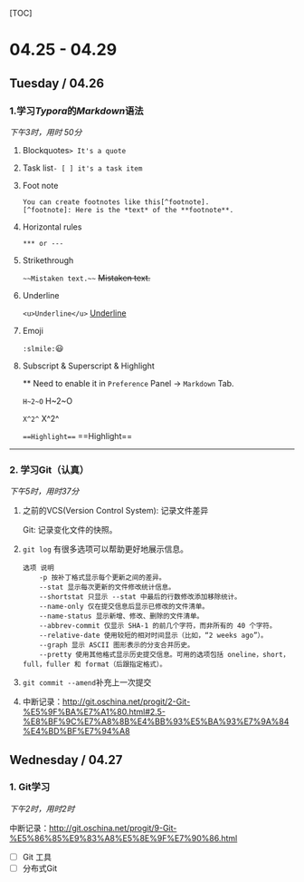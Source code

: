 [TOC]

# 04.25 - 04.29

## Tuesday / 04.26

### 1.学习*Typora*的*Markdown*语法

*下午3时，用时 50分*

1. Blockquotes`> It's a quote`

2. Task list`- [ ] it's a task item`

3. Foot note

   ```
   You can create footnotes like this[^footnote].
   [^footnote]: Here is the *text* of the **footnote**.
   ```

4. Horizontal rules

   `*** or --- ` 

5. Strikethrough

   `~~Mistaken text.~~` ~~Mistaken text.~~

6. Underline

   `<u>Underline</u>`  <u>Underline</u>

7. Emoji

   `:slmile:`:smiley:

8. Subscript & Superscript & Highlight

   ** Need to enable it in `Preference` Panel -> `Markdown` Tab.

   `H~2~O` H~2~O

   `X^2^` X^2^

   `==Highlight==` ==Highlight==


---

### 2. 学习Git（认真）

*下午5时，用时37分*

1. 之前的VCS(Version Control System): 记录文件差异

   Git: 记录变化文件的快照。

2. `git log` 有很多选项可以帮助更好地展示信息。

   ```
   选项 说明
       -p 按补丁格式显示每个更新之间的差异。
       --stat 显示每次更新的文件修改统计信息。
       --shortstat 只显示 --stat 中最后的行数修改添加移除统计。
       --name-only 仅在提交信息后显示已修改的文件清单。
       --name-status 显示新增、修改、删除的文件清单。
       --abbrev-commit 仅显示 SHA-1 的前几个字符，而非所有的 40 个字符。
       --relative-date 使用较短的相对时间显示（比如，“2 weeks ago”）。
       --graph 显示 ASCII 图形表示的分支合并历史。
       --pretty 使用其他格式显示历史提交信息。可用的选项包括 oneline，short，full，fuller 和 format（后跟指定格式）。
   ```

3. `git commit --amend`补充上一次提交

4. 中断记录：http://git.oschina.net/progit/2-Git-%E5%9F%BA%E7%A1%80.html#2.5-%E8%BF%9C%E7%A8%8B%E4%BB%93%E5%BA%93%E7%9A%84%E4%BD%BF%E7%94%A8


## Wednesday / 04.27

### 1. Git学习

*下午2时，用时2时*

中断记录：http://git.oschina.net/progit/9-Git-%E5%86%85%E9%83%A8%E5%8E%9F%E7%90%86.html

+ [ ] Git 工具
+ [ ] 分布式Git